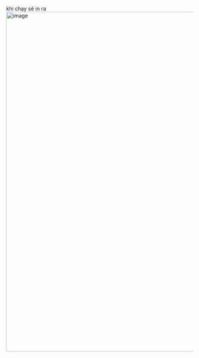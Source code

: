 khi chạy sẽ in ra
<img width="913" alt="image" src="https://github.com/NguyenVanTin2002/demo-fetch-api/assets/152243677/e3ddd7e2-9bff-455a-b15a-57172dc6d29b">
